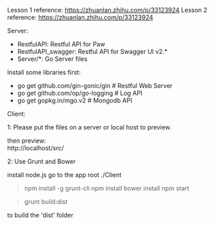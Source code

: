 Lesson 1 reference: https://zhuanlan.zhihu.com/p/33123924
Lesson 2 reference: https://zhuanlan.zhihu.com/p/33123924

Server:

* RestfulAPI: Restful API for Paw
* RestfulAPI_swagger: Restful API for Swagger UI v2.\*
* Server/\*: Go Server files

Install some libraries first:

* go get github.com/gin-gonic/gin # Restful Web Server
* go get github.com/op/go-logging # Log API
* go get gopkg.in/mgo.v2 # Mongodb API

Client:

1: Please put the files on a server or local host to preview.

then preview:  
http://localhost/src/

2: Use Grunt and Bower

install node.js
go to the app root ./Client

> npm install -g grunt-cli
> npm install
> bower install
> npm start

> grunt build:dist

to build the 'dist' folder
